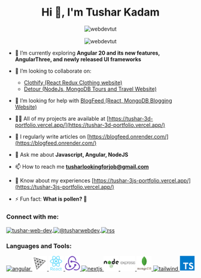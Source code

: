 <h1 align="center">Hi 👋, I'm Tushar Kadam</h1>
<p align="center"> 
  <img src="https://komarev.com/ghpvc/?username=webdevtut&label=Profile%20views&color=0e75b6&style=flat" alt="webdevtut" /> 
<p align="center">
  <img align="center" src="https://github-readme-stats.vercel.app/api/top-langs?username=webdevtut&show_icons=true&locale=en&layout=compact" alt="webdevtut" />
</p>
</p>

- 🌱 I’m currently exploring **Angular 20 and its new features, AngularThree, and newly released UI frameworks**

- 👯 I’m looking to collaborate on:
  - [Clothify (React Redux Clothing website)](https://redux-clothify.netlify.app/)
  - [Detour (NodeJs, MongoDB Tours and Travel Website)](https://d-tour.up.railway.app/)

- 🤝 I’m looking for help with [BlogFeed (React, MongoDB Blogging Website)](https://blogfeed.onrender.com/)

- 👨‍💻 All of my projects are available at [https://tushar-3d-portfolio.vercel.app/](https://tushar-3d-portfolio.vercel.app/)

- 📝 I regularly write articles on [https://blogfeed.onrender.com/](https://blogfeed.onrender.com/)

- 💬 Ask me about **Javascript, Angular, NodeJS**

- 📫 How to reach me **tusharlookingforjob@gmail.com**

- 📄 Know about my experiences [https://tushar-3js-portfolio.vercel.app/](https://tushar-3js-portfolio.vercel.app/)

- ⚡ Fun fact: **What is pollen? 🐝**

<h3 align="left">Connect with me:</h3>
<p align="left">
  <a href="https://linkedin.com/in/tushar-web-dev" target="blank">
    <img align="center" src="https://raw.githubusercontent.com/rahuldkjain/github-profile-readme-generator/master/src/images/icons/Social/linked-in-alt.svg" alt="tushar-web-dev" height="30" width="40" />
  </a>
  <a href="https://www.youtube.com/@tusharwebdev" target="blank">
    <img align="center" src="https://raw.githubusercontent.com/rahuldkjain/github-profile-readme-generator/master/src/images/icons/Social/youtube.svg" alt="@tusharwebdev" height="30" width="40" />
  </a>
  <a href="http://fetchrss.com/rss/64b8c0ab4cd262117728450264b8bf910221f41cf63c8f62.xml" target="blank">
    <img align="center" src="https://raw.githubusercontent.com/rahuldkjain/github-profile-readme-generator/master/src/images/icons/Social/rss.svg" alt="rss" height="30" width="40" />
  </a>
</p>

<h3 align="left">Languages and Tools:</h3>
<p align="left">
  <a href="https://angular.io" target="_blank" rel="noreferrer"> <img src="https://angular.io/assets/images/logos/angular/angular.svg" alt="angular" width="40" height="40"/> </a>
  <a href="https://threejs.org/" target="_blank" rel="noreferrer"> <img src="https://raw.githubusercontent.com/devicons/devicon/master/icons/threejs/threejs-original.svg" alt="threejs" width="40" height="40"/> </a>
  <a href="https://reactjs.org/" target="_blank" rel="noreferrer"> <img src="https://raw.githubusercontent.com/devicons/devicon/master/icons/react/react-original-wordmark.svg" alt="react" width="40" height="40"/> </a>
  <a href="https://redux.js.org" target="_blank" rel="noreferrer"> <img src="https://raw.githubusercontent.com/devicons/devicon/master/icons/redux/redux-original.svg" alt="redux" width="40" height="40"/> </a>
  <a href="https://nextjs.org/" target="_blank" rel="noreferrer"> <img src="https://cdn.worldvectorlogo.com/logos/nextjs-2.svg" alt="nextjs" width="40" height="40"/> </a>
  <a href="https://nodejs.org" target="_blank" rel="noreferrer"> <img src="https://raw.githubusercontent.com/devicons/devicon/master/icons/nodejs/nodejs-original-wordmark.svg" alt="nodejs" width="40" height="40"/> </a>
  <a href="https://expressjs.com" target="_blank" rel="noreferrer"> <img src="https://raw.githubusercontent.com/devicons/devicon/master/icons/express/express-original-wordmark.svg" alt="express" width="40" height="40"/> </a>
  <a href="https://www.mongodb.com/" target="_blank" rel="noreferrer"> <img src="https://raw.githubusercontent.com/devicons/devicon/master/icons/mongodb/mongodb-original-wordmark.svg" alt="mongodb" width="40" height="40"/> </a>
  <a href="https://tailwindcss.com/" target="_blank" rel="noreferrer"> <img src="https://www.vectorlogo.zone/logos/tailwindcss/tailwindcss-icon.svg" alt="tailwind" width="40" height="40"/> </a>
  <a href="https://www.typescriptlang.org/" target="_blank" rel="noreferrer"> <img src="https://raw.githubusercontent.com/devicons/devicon/master/icons/typescript/typescript-original.svg" alt="typescript" width="40" height="40"/> </a>

</p>

